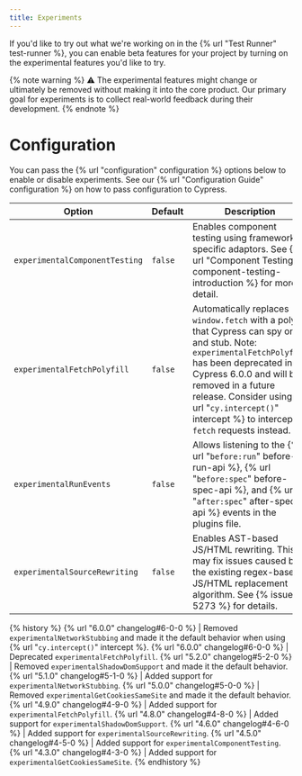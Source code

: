 ```yaml
---
title: Experiments
---
```


If you'd like to try out what we're working on in the {% url "Test Runner" test-runner %}, you can enable beta features for your project by turning on the experimental features you'd like to try.

{% note warning %}
⚠️ The experimental features might change or ultimately be removed without making it into the core product. Our primary goal for experiments is to collect real-world feedback during their development.
{% endnote %}

# Configuration

You can pass the {% url "configuration" configuration %} options below to enable or disable experiments. See our {% url "Configuration Guide" configuration %} on how to pass configuration to Cypress.

Option | Default | Description
----- | ---- | ----
`experimentalComponentTesting` | `false` | Enables component testing using framework-specific adaptors. See {% url "Component Testing" component-testing-introduction %} for more detail.
`experimentalFetchPolyfill` | `false` | Automatically replaces `window.fetch` with a polyfill that Cypress can spy on and stub. Note: `experimentalFetchPolyfill` has been deprecated in Cypress 6.0.0 and will be removed in a future release. Consider using {% url "`cy.intercept()`" intercept %} to intercept `fetch` requests instead.
`experimentalRunEvents` | `false` | Allows listening to the {% url "`before:run`" before-run-api %}, {% url "`before:spec`" before-spec-api %}, and {% url "`after:spec`" after-spec-api %} events in the plugins file.
`experimentalSourceRewriting` | `false` | Enables AST-based JS/HTML rewriting. This may fix issues caused by the existing regex-based JS/HTML replacement algorithm. See {% issue 5273 %} for details.

{% history %}
{% url "6.0.0" changelog#6-0-0 %} | Removed `experimentalNetworkStubbing` and made it the default behavior when using {% url "`cy.intercept()`" intercept %}.
{% url "6.0.0" changelog#6-0-0 %} | Deprecated `experimentalFetchPolyfill`.
{% url "5.2.0" changelog#5-2-0 %} | Removed `experimentalShadowDomSupport` and made it the default behavior.
{% url "5.1.0" changelog#5-1-0 %} | Added support for `experimentalNetworkStubbing`.
{% url "5.0.0" changelog#5-0-0 %} | Removed `experimentalGetCookiesSameSite` and made it the default behavior.
{% url "4.9.0" changelog#4-9-0 %} | Added support for `experimentalFetchPolyfill`.
{% url "4.8.0" changelog#4-8-0 %} | Added support for `experimentalShadowDomSupport`.
{% url "4.6.0" changelog#4-6-0 %} | Added support for `experimentalSourceRewriting`.
{% url "4.5.0" changelog#4-5-0 %} | Added support for `experimentalComponentTesting`.
{% url "4.3.0" changelog#4-3-0 %} | Added support for `experimentalGetCookiesSameSite`.
{% endhistory %}
